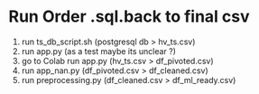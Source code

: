 # Run Order .sql.back to final csv

1) run ts_db_script.sh                          (postgresql db > hv_ts.csv)
2) run app.py                                   (as a test maybe its unclear ?)
3) go to Colab run app.py                       (hv_ts.csv > df_pivoted.csv)
4) run app_nan.py                               (df_pivoted.csv > df_cleaned.csv)
5) run preprocessing.py                         (df_cleaned.csv > df_ml_ready.csv)
